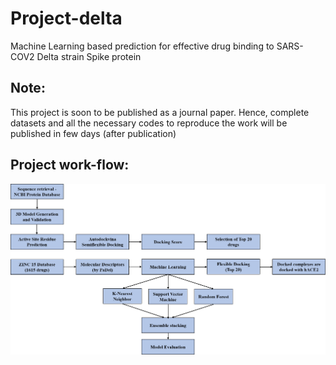# Project-delta
Machine Learning based prediction for effective drug binding to SARS-COV2 Delta strain Spike protein

## Note:
This project is soon to be published as a journal paper. Hence, complete datasets and all the necessary codes to reproduce the work will be published in few days (after publication)

## Project work-flow:
<img src="Flow_chart/Flow_chart_diagram.png" width="1000" >

